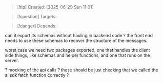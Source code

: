 
>[!tip] Created: [2025-06-29 Sun 11:01]

>[!question] Targets: 

>[!danger] Depends: 

can it export its schemas without hauling in backend code ?
the front end needs to use these schemas to recover the structure of the messages.

worst case we need two packages exported, one that handles the client side things, like schemas and helper functions, and one that runs on the server.

? mocking of the api calls ?
these should be just checking that we called the ai sdk fetch function correctly ?